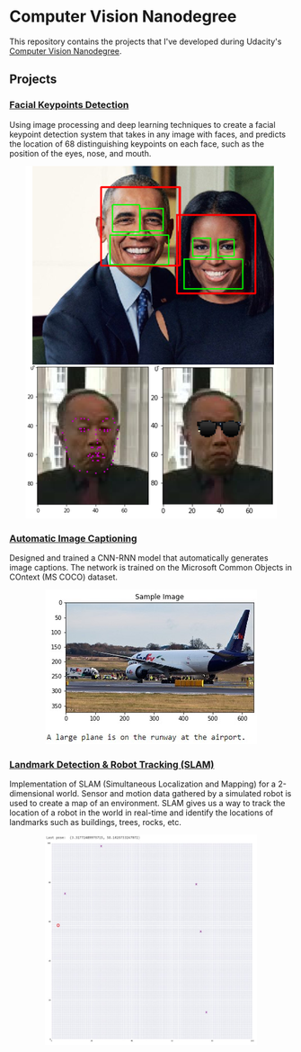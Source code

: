 # Computer Vision Nanodegree 

This repository contains the projects that I've developed during Udacity's [Computer Vision Nanodegree](https://www.udacity.com/course/computer-vision-nanodegree--nd891).

## Projects

### [Facial Keypoints Detection](https://github.com/HROlive/Computer-Vision-Nanodegree/tree/master/project_1-facial_keypoint%20_detection)

Using image processing and deep learning techniques to create a facial keypoint detection system that takes in any image with faces, and predicts the location of 68 distinguishing keypoints on each face, such as the position of the eyes, nose, and mouth.

<p align="center">
  <img src="images/facial_keypoint_inference.jpg">
</p>

### [Automatic Image Captioning](https://github.com/HROlive/Computer-Vision-Nanodegree/tree/master/project_2-automatic_image_captioning)

Designed and trained a CNN-RNN model that automatically generates image captions. The network is trained on the Microsoft Common Objects in COntext (MS COCO) dataset.

<p align="center">
  <img src="images/caption_inference.jpg">
</p>

### [Landmark Detection & Robot Tracking (SLAM)](https://github.com/HROlive/Computer-Vision-Nanodegree/tree/master/project_3-SLAM_landmark_detection_%26_robot_tracking)

Implementation of SLAM (Simultaneous Localization and Mapping) for a 2-dimensional world. Sensor and motion data gathered by a simulated robot is used to create a map of an environment. SLAM gives us a way to track the location of a robot in the world in real-time and identify the locations of landmarks such as buildings, trees, rocks, etc.

<p align="center">
  <img src="images/slam_result.jpg" width=75% height=75%>
</p>
